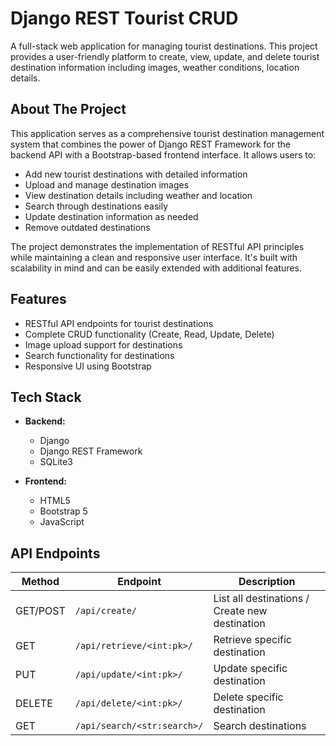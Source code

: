 # Django REST Tourist CRUD

A full-stack web application for managing tourist destinations. This project provides a user-friendly platform to create, view, update, and delete tourist destination information including images, weather conditions, location details.

## About The Project

This application serves as a comprehensive tourist destination management system that combines the power of Django REST Framework for the backend API with a Bootstrap-based frontend interface. It allows users to:

- Add new tourist destinations with detailed information
- Upload and manage destination images
- View destination details including weather and location
- Search through destinations easily
- Update destination information as needed
- Remove outdated destinations


The project demonstrates the implementation of RESTful API principles while maintaining a clean and responsive user interface. It's built with scalability in mind and can be easily extended with additional features.

## Features

- RESTful API endpoints for tourist destinations
- Complete CRUD functionality (Create, Read, Update, Delete)
- Image upload support for destinations
- Search functionality for destinations
- Responsive UI using Bootstrap


## Tech Stack

- **Backend:**
  - Django 
  - Django REST Framework
  - SQLite3

- **Frontend:**
  - HTML5
  - Bootstrap 5
  - JavaScript

## API Endpoints

| Method | Endpoint | Description |
|--------|----------|-------------|
| GET/POST | `/api/create/` | List all destinations / Create new destination |
| GET | `/api/retrieve/<int:pk>/` | Retrieve specific destination |
| PUT | `/api/update/<int:pk>/` | Update specific destination |
| DELETE | `/api/delete/<int:pk>/` | Delete specific destination |
| GET | `/api/search/<str:search>/` | Search destinations |
 
